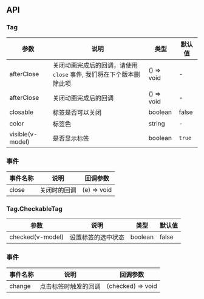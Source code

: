 ## API

### Tag

| 参数 | 说明 | 类型 | 默认值 |
| --- | --- | --- | --- |
| afterClose | 关闭动画完成后的回调，请使用 `close` 事件, 我们将在下个版本删除此项 | () => void | - |
| afterClose | 关闭动画完成后的回调 | () => void | - |
| closable | 标签是否可以关闭 | boolean | false |
| color | 标签色 | string | - |
| visible(v-model) | 是否显示标签 | boolean | `true` |

### 事件

| 事件名称 | 说明         | 回调参数    |
| -------- | ------------ | ----------- |
| close    | 关闭时的回调 | (e) => void |

### Tag.CheckableTag

| 参数             | 说明               | 类型    | 默认值 |
| ---------------- | ------------------ | ------- | ------ |
| checked(v-model) | 设置标签的选中状态 | boolean | false  |

### 事件

| 事件名称 | 说明                 | 回调参数          |
| -------- | -------------------- | ----------------- |
| change   | 点击标签时触发的回调 | (checked) => void |
